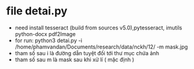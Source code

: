 # file detai.py
- need install tesseract (build from sources v5.0),pytesseract, imutils python-docx pdf2Image 
- for run:
python3 detai.py -i  /home/phamvandan/Documents/research/data/nckh/12/ -m mask.jpg
- tham số sau i là đường dẫn tuyệt đối tới thư mục chứa ảnh
- tham số sau m là mask sau khi xử lí ( mặc định )
